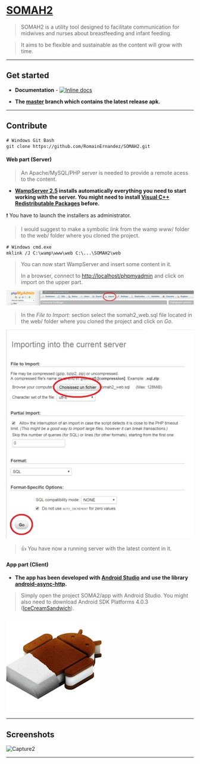 # [SOMAH2](https://github.com/RomainErnandez/SOMAH2)

> SOMAH2 is a utility tool designed to facilitate  communication for midwives and nurses about breastfeeding and infant feeding.

> It aims to be flexible and sustainable as the content will grow with time.

***

## Get started

+ **Documentation** - [![Inline docs](http://inch-ci.org/github/dwyl/hapi-auth-jwt2.svg?branch=master)](https://github.com/RomainErnandez/SOMAH2/blob/master/README.md)

+ **The [master](https://github.com/RomainErnandez/SOMAH2/tree/master/app/app) branch which contains the latest release apk.**

***

## Contribute
	
	# Windows Git Bash
	git clone https://github.com/RomainErnandez/SOMAH2.git

#### Web part (Server)

> An Apache/MySQL/PHP server is needed to provide a remote acess to the content.

+ **[WampServer 2.5](https://sourceforge.net/projects/wampserver/files/WampServer%202/Wampserver%202.5/) installs automatically everything you need to start working with the server. You might need to install [Visual C++ Redistributable Packages](https://www.microsoft.com/en-US/download/details.aspx?id=30679) before.**

:exclamation: You have to launch the installers as administrator.

> I would suggest to make a symbolic link from the wamp www/ folder to the web/ folder where you cloned the project.

	# Windows cmd.exe
	mklink /J C:\wamp\www\web C:\...\SOMAH2\web

> You can now start WampServer and insert some content in it.
> 
> In a browser, connect to [http://localhost/phpmyadmin](http://localhost/phpmyadmin) and click on import on the upper part.

![phpmyadminImage](/web/img/phpmyadmin.png)

> In the *File to Import:* section select the somah2_web.sql file located in the web/ folder where you cloned the project and click on *Go*.

![phpmyadminImage](/web/img/import.png)

> :thumbsup: You have now a running server with the latest content in it.

#### App part (Client)

+ **The app has been developed with [Android Studio](https://developer.android.com/studio/index.html) and use the library [android-async-http](http://loopj.com/android-async-http/).**

> Simply open the project SOMA2/app with Android Studio. You might also need to download Android SDK Platforms 4.0.3 ([IceCreamSandwich](https://fr.wikipedia.org/wiki/Android_Ice_Cream_Sandwich)).

![IceCreamSandwichLogo](/web/img/IceCreamSandwichLogo.png)

***

## Screenshots

![Capture2](/app/app/src/main/res/drawable/welcome_menu_backgroun.png)

***
